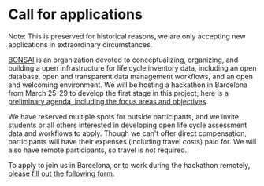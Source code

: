 # Call for applications

Note: This is preserved for historical reasons, we are only accepting new applications in extraordinary circumstances.

[BONSAI](https://bonsai.uno/) is an organization devoted to conceptualizing, organizing, and building a open infrastructure for life cycle inventory data, including an open database, open and transparent data management workflows, and an open and welcoming environment. We will be hosting a hackathon in Barcelona from March 25-29 to develop the first stage in this project; here is a [preliminary agenda, including the focus areas and objectives](https://github.com/BONSAMURAIS/bonsai/blob/master/hackathon-2019-agenda.md).

We have reserved multiple spots for outside participants, and we invite students or all others interested in developing open life cycle assessment data and workflows to apply. Though we can't offer direct compensation, participants will have their expenses (including travel costs) paid for. We will also have remote participants, so travel is not required.

To apply to join us in Barcelona, or to work during the hackathon remotely, [please fill out the following form](https://docs.google.com/forms/d/e/1FAIpQLScZPRSCMMhtFT8VfKsnjarC0RxIDAWS78ri7rcNuIT-hETDGA/viewform?usp=sf_link).
